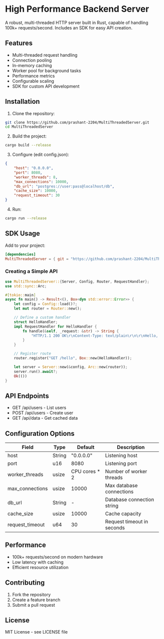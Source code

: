 # High Performance Backend Server

A robust, multi-threaded HTTP server built in Rust, capable of handling 100k+ requests/second. Includes an SDK for easy API creation.

## Features
- Multi-threaded request handling
- Connection pooling
- In-memory caching
- Worker pool for background tasks
- Performance metrics
- Configurable scaling
- SDK for custom API development

## Installation
1. Clone the repository:
```bash
git clone https://github.com/prashant-2204/MultiThreadedServer.git
cd MultiThreadedServer
```
2. Build the project:
```bash
cargo build --release
```
3. Configure (edit config.json):
```json
{
    "host": "0.0.0.0",
    "port": 8080,
    "worker_threads": 8,
    "max_connections": 10000,
    "db_url": "postgres://user:pass@localhost/db",
    "cache_size": 10000,
    "request_timeout": 30
}
```
4. Run:
```bash
cargo run --release
```

## SDK Usage
Add to your project:
```toml
[dependencies]
MultiThreadedServer = { git = "https://github.com/prashant-2204/MultiThreadedServer.git" }
```

### Creating a Simple API
```rust
use MultiThreadedServer::{Server, Config, Router, RequestHandler};
use std::sync::Arc;

#[tokio::main]
async fn main() -> Result<(), Box<dyn std::error::Error>> {
    let config = Config::load()?;
    let mut router = Router::new();

    // Define a custom handler
    struct HelloHandler;
    impl RequestHandler for HelloHandler {
        fn handle(&self, _request: &str) -> String {
            "HTTP/1.1 200 OK\r\nContent-Type: text/plain\r\n\r\nHello, World!".to_string()
        }
    }

    // Register route
    router.register("GET /hello", Box::new(HelloHandler));

    let server = Server::new(&config, Arc::new(router));
    server.run().await?;
    Ok(())
}
```

## API Endpoints
- GET /api/users - List users
- POST /api/users - Create user
- GET /api/data - Get cached data

## Configuration Options
| Field           | Type   | Default         | Description                  |
|-----------------|--------|-----------------|------------------------------|
| host           | String | "0.0.0.0"      | Listening host              |
| port           | u16    | 8080           | Listening port              |
| worker_threads | usize  | CPU cores * 2  | Number of worker threads    |
| max_connections| usize  | 10000          | Max database connections    |
| db_url         | String | -              | Database connection string  |
| cache_size     | usize  | 10000          | Cache capacity              |
| request_timeout| u64    | 30             | Request timeout in seconds  |

## Performance
- 100k+ requests/second on modern hardware
- Low latency with caching
- Efficient resource utilization

## Contributing
1. Fork the repository
2. Create a feature branch
3. Submit a pull request

## License
MIT License - see LICENSE file
